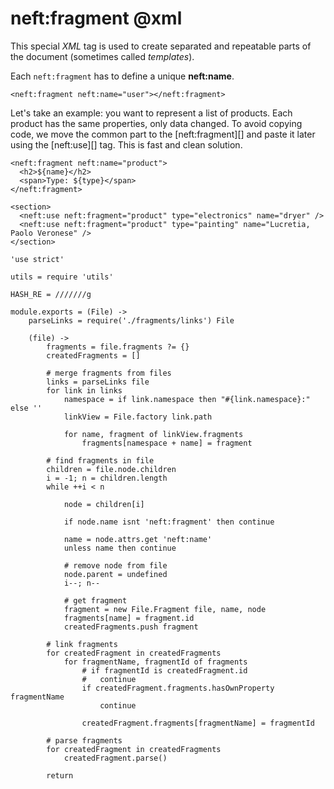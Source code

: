 neft:fragment @xml
==================

This special *XML* tag is used to create separated and repeatable parts of the document
(sometimes called *templates*).

Each `neft:fragment` has to define a unique **neft:name**.

```
<neft:fragment neft:name="user"></neft:fragment>
```

Let's take an example: you want to represent a list of products.
Each product has the same properties, only data changed.
To avoid copying code, we move the common part to the [neft:fragment][] and paste it later
using the [neft:use][] tag. This is fast and clean solution.

```
<neft:fragment neft:name="product">
  <h2>${name}</h2>
  <span>Type: ${type}</span>
</neft:fragment>

<section>
  <neft:use neft:fragment="product" type="electronics" name="dryer" />
  <neft:use neft:fragment="product" type="painting" name="Lucretia, Paolo Veronese" />
</section>
```

	'use strict'

	utils = require 'utils'

	HASH_RE = ///////g

	module.exports = (File) ->
		parseLinks = require('./fragments/links') File

		(file) ->
			fragments = file.fragments ?= {}
			createdFragments = []

			# merge fragments from files
			links = parseLinks file
			for link in links
				namespace = if link.namespace then "#{link.namespace}:" else ''
				linkView = File.factory link.path

				for name, fragment of linkView.fragments
					fragments[namespace + name] = fragment

			# find fragments in file
			children = file.node.children
			i = -1; n = children.length
			while ++i < n

				node = children[i]

				if node.name isnt 'neft:fragment' then continue

				name = node.attrs.get 'neft:name'
				unless name then continue

				# remove node from file
				node.parent = undefined
				i--; n--

				# get fragment
				fragment = new File.Fragment file, name, node
				fragments[name] = fragment.id
				createdFragments.push fragment

			# link fragments
			for createdFragment in createdFragments
				for fragmentName, fragmentId of fragments
					# if fragmentId is createdFragment.id
					# 	continue
					if createdFragment.fragments.hasOwnProperty fragmentName
						continue

					createdFragment.fragments[fragmentName] = fragmentId

			# parse fragments
			for createdFragment in createdFragments
				createdFragment.parse()

			return
